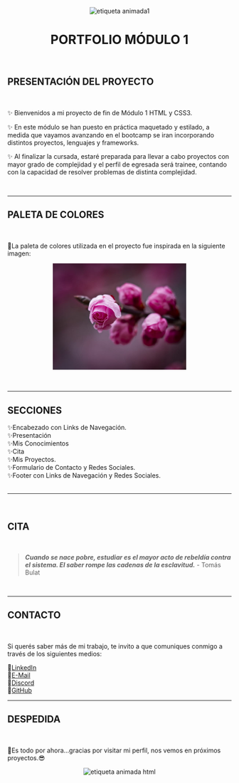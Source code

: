 <p align="center">
<img src="https://media.giphy.com/media/MaI6BylfjAkDkfk4OC/giphy.gif" alt="etiqueta animada1" width="250"/></p>

<h1 align="center"><strong>PORTFOLIO MÓDULO 1</strong></h1>
<br/>

## **PRESENTACIÓN DEL PROYECTO**

<br/>
<p>✨ Bienvenidos a mi proyecto de fin de Módulo 1 HTML y CSS3.</p>
<p>✨ En este módulo se han puesto en práctica maquetado y estilado, a medida que vayamos avanzando en el bootcamp se iran incorporando distintos proyectos, lenguajes y frameworks.</p>
<p>✨ Al finalizar la cursada, estaré preparada para llevar a cabo proyectos con mayor grado de complejidad y el perfil de egresada será trainee, contando con la capacidad de resolver problemas de distinta complejidad.</p>
<br/>

***

## PALETA DE COLORES

<br/>
<p>🌺La paleta de colores utilizada en el proyecto fue inspirada en la siguiente imagen:
<p align="center">
<img src="img\paleta_de_colores.jpg" alt="flores rosadas y lilas" width="300"/></p>

<br/>

***
## SECCIONES
✨Encabezado con Links de Navegación.<br/>
✨Presentación<br/>
✨Mis Conocimientos<br/>
✨Cita<br/>
✨Mis Proyectos.<br/>
✨Formulario de Contacto y Redes Sociales.<br/>
✨Footer con Links de Navegación y Redes Sociales.
<br/>
<br/>

***
<br/>

## CITA
<br/>

>***<p>Cuando se nace pobre, estudiar es el mayor acto de rebeldía contra el sistema.
> El saber rompe las cadenas de la esclavitud.*** - Tomás Bulat</p>
>

<br/>

***

## CONTACTO
<br/>
<p>Si querés saber más de mi trabajo, te invito a que comuniques conmigo a través de los siguientes medios:


📌[LinkedIn](https://www.linkedin.com/in/mac983?lipi=urn%3Ali%3Apage%3Ad_flagship3_profile_view_base_contact_details%3Bj%2FYHj7YpRp6hRZg%2Fa%2B54HA%3D%3D)</br>
📌[E-Mail](marina.castro.1983@gmail.com)<br/>
📌[Discord](https://discord.com/channels/@MarinaCastro)</br>
📌[GitHub](https://github.com/MAC983)

***
## DESPEDIDA

<br/>

<p>🤗Es todo por ahora...gracias por visitar mi perfil, nos vemos en próximos proyectos.😎</p>

<p align="center">
<img src="https://media.giphy.com/media/UVG0BN8TOMKkPOJS6e/giphy.gif" width="250" alt="etiqueta animada html"/><p>